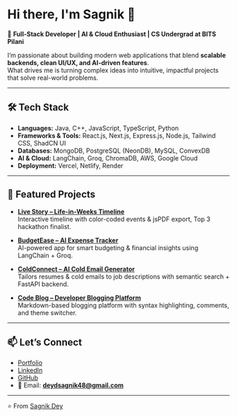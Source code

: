 # Hi there, I'm Sagnik 👋

🚀 **Full-Stack Developer | AI & Cloud Enthusiast | CS Undergrad at BITS Pilani**  

I’m passionate about building modern web applications that blend **scalable backends, clean UI/UX, and AI-driven features**.  
What drives me is turning complex ideas into intuitive, impactful projects that solve real-world problems.  

---

## 🛠️ Tech Stack
- **Languages:** Java, C++, JavaScript, TypeScript, Python  
- **Frameworks & Tools:** React.js, Next.js, Express.js, Node.js, Tailwind CSS, ShadCN UI  
- **Databases:** MongoDB, PostgreSQL (NeonDB), MySQL, ConvexDB  
- **AI & Cloud:** LangChain, Groq, ChromaDB, AWS, Google Cloud  
- **Deployment:** Vercel, Netlify, Render  

---

## 📌 Featured Projects
- **[Live Story – Life-in-Weeks Timeline](https://github.com/Euphoric-Coder/Live-Story)**  
  Interactive timeline with color-coded events & jsPDF export, Top 3 hackathon finalist.

- **[BudgetEase – AI Expense Tracker](https://github.com/Euphoric-Coder/SpendWise--Expense-Tracker)**  
  AI-powered app for smart budgeting & financial insights using LangChain + Groq.  

- **[ColdConnect – AI Cold Email Generator](https://github.com/Euphoric-Coder/ColdConnect)**  
  Tailors resumes & cold emails to job descriptions with semantic search + FastAPI backend.  

- **[Code Blog – Developer Blogging Platform](https://github.com/Euphoric-Coder/Code-Blog)**  
  Markdown-based blogging platform with syntax highlighting, comments, and theme switcher.  

---

## 📫 Let’s Connect
- [Portfolio](https://sagniksportfolio.netlify.app)  
- [LinkedIn](https://linkedin.com/in/sagnik-dey475)  
- [GitHub](https://github.com/Euphoric-Coder)  
- 📧 Email: **deydsagnik48@gmail.com**  

---

⭐️ From [Sagnik Dey](https://github.com/Euphoric-Coder)
